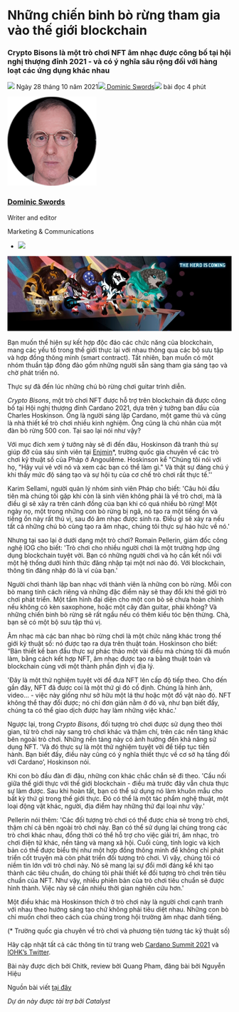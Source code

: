 # Những chiến binh bò rừng tham gia vào thế giới blockchain

### **Crypto Bisons là một trò chơi NFT âm nhạc được công bố tại hội nghị thượng đỉnh 2021 - và có ý nghĩa sâu rộng đối với hàng loạt các ứng dụng khác nhau**

![](img/2021-10-28-buffalo-soldiers-march-to-the-heart-of-the-blockchain.002.png) Ngày 28 tháng 10 năm 2021![](img/2021-10-28-buffalo-soldiers-march-to-the-heart-of-the-blockchain.002.png)[ Dominic Swords](tmp//en/blog/authors/dominic-swords/page-1/)![](img/2021-10-28-buffalo-soldiers-march-to-the-heart-of-the-blockchain.003.png) bài đọc 4 phút

![Dominic Swords](img/2021-10-28-buffalo-soldiers-march-to-the-heart-of-the-blockchain.004.png)[](tmp//en/blog/authors/dominic-swords/page-1/)

### [**Dominic Swords**](tmp//en/blog/authors/dominic-swords/page-1/)

Writer and editor

Marketing &amp; Communications

- ![](img/2021-10-28-buffalo-soldiers-march-to-the-heart-of-the-blockchain.005.png)[](mailto:dominic.swords@iohk.io "Email")

![Những chiến binh bò rừng tham gia vào thế giới blockchain](img/2021-10-28-buffalo-soldiers-march-to-the-heart-of-the-blockchain.006.jpeg)

Bạn muốn thể hiện sự kết hợp độc đáo các chức năng của blockchain, mang các yếu tố trong thế giới thực lại với nhau thông qua các bộ sưu tập và hợp đồng thông minh (smart contract). Tất nhiên, bạn muốn có một nhóm thuần tập đông đảo gồm những người sẵn sàng tham gia sáng tạo và chờ phát triển nó.

Thực sự đã đến lúc những chú bò rừng chơi guitar trình diễn.

*Crypto Bisons*, một trò chơi NFT được hỗ trợ trên blockchain đã được công bố tại Hội nghị thượng đỉnh Cardano 2021, dựa trên ý tưởng ban đầu của Charles Hoskinson. Ông là người sáng lập Cardano, một game thủ và cũng là nhà thiết kế trò chơi nhiều kinh nghiệm. Ông cũng là chủ nhân của một đàn bò rừng 500 con. Tại sao lại nói như vậy?

Với mục đích xem ý tưởng này sẽ đi đến đâu, Hoskinson đã tranh thủ sự giúp đỡ của sáu sinh viên tại [Enjmin](https://enjmin.cnam.fr/cnam-enjmin/presentation/ecole-nationale-du-jeu-et-des-medias-interactifs-numeriques-1036162.kjsp)*, trường quốc gia chuyên về các trò chơi kỹ thuật số của Pháp ở Angoulême. Hoskinson kể "Chúng tôi nói với họ, "Hãy vui vẻ với nó và xem các bạn có thể làm gì." Và thật sự đáng chú ý khi thấy mức độ sáng tạo và sự hội tụ của cơ chế trò chơi rất thực tế.'' 

Karim Sellami, người quản lý nhóm sinh viên Pháp cho biết: 'Câu hỏi đầu tiên mà chúng tôi gặp khi còn là sinh viên không phải là về trò chơi, mà là điều gì sẽ xảy ra trên cánh đồng của bạn khi có quá nhiều bò rừng! Một ngày nọ, một trong những con bò rừng bị ngã, nó tạo ra một tiếng ồn và tiếng ồn này rất thú vị, sau đó âm nhạc được sinh ra. Điều gì sẽ xảy ra nếu tất cả những chú bò cùng tạo ra âm nhạc, chúng tôi thực sự háo hức về nó.'

Nhưng tại sao lại ở dưới dạng một trò chơi? Romain Pellerin, giám đốc công nghệ IOG cho biết: 'Trò chơi cho nhiều người chơi là một trường hợp ứng dụng blockchain tuyệt vời. Bạn có những người chơi và họ cần kết nối với một hệ thống dưới hình thức đăng nhập tại một nơi nào đó. Với blockchain, thông tin đăng nhập đó là ví của bạn.'

Người chơi thành lập ban nhạc với thành viên là những con bò rừng. Mỗi con bò mang tính cách riêng và những đặc điểm này sẽ thay đổi khi thế giới trò chơi phát triển. Một tấm hình đại diện cho một con bò sẽ chưa hoàn chỉnh nếu không có kèn saxophone, hoặc một cây đàn guitar, phải không? Và những chiến binh bò rừng sẽ rất ngầu nếu có thêm kiểu tóc bện thừng. Chà, bạn sẽ có một bộ sưu tập thú vị.

Âm nhạc mà các ban nhạc bò rừng chơi là một chức năng khác trong thế giới kỹ thuật số: nó được tạo ra dựa trên thuật toán. Hoskinson cho biết: “Bản thiết kế ban đầu thực sự phác thảo một vài điều mà chúng tôi đã muốn làm, bằng cách kết hợp NFT, âm nhạc được tạo ra bằng thuật toán và blockchain cùng với một thành phần định vị địa lý.

'Đây là một thử nghiệm tuyệt vời để đưa NFT lên cấp độ tiếp theo. Cho đến gần đây, NFT đã được coi là một thứ gì đó cố định. Chúng là hình ảnh, video... - việc này giống như sở hữu một lá thư hoặc một đồ vật nào đó. NFT không thể thay đổi được; nó chỉ đơn giản nằm ở đó và, như bạn biết đấy, chúng ta có thể giao dịch được hay làm những việc khác.'

Ngược lại, trong *Crypto Bisons*, đối tượng trò chơi được sử dụng theo thời gian, từ trò chơi này sang trò chơi khác và thậm chí, trên các nền tảng khác bên ngoài trò chơi. Những nền tảng này có ảnh hưởng đến khả năng sử dụng NFT. 'Và đó thực sự là một thử nghiệm tuyệt vời để tiếp tục tiến hành. Bạn biết đấy, điều này cũng có ý nghĩa thiết thực về cơ sở hạ tầng đối với Cardano’, Hoskinson nói.

Khi con bò đầu đàn đi đâu, những con khác chắc chắn sẽ đi theo. 'Cầu nối giữa thế giới thực với thế giới blockchain - điều mà trước đây vẫn chưa thực sự làm được. Sau khi hoàn tất, bạn có thể sử dụng nó làm khuôn mẫu cho bất kỳ thứ gì trong thế giới thực. Đó có thể là một tác phẩm nghệ thuật, một loại động vật khác, người, địa điểm hay những thứ đại loại như vậy.'

Pellerin nói thêm: 'Các đối tượng trò chơi có thể được chia sẻ trong trò chơi, thậm chí cả bên ngoài trò chơi này. Bạn có thể sử dụng lại chúng trong các trò chơi khác nhau, đồng thời có thể hỗ trợ cho việc giải trí, âm nhạc, trò chơi điện tử khác, nền tảng và mạng xã hội. Cuối cùng, tính logic và kịch bản có thể được biểu thị như một hợp đồng thông minh để không chỉ phát triển cốt truyện mà còn phát triển đối tượng trò chơi. Vì vậy, chúng tôi có niềm tin lớn với trò chơi này. Nó sẽ mang lại sự đổi mới đáng kể khi tạo thành các tiêu chuẩn, do chúng tôi phải thiết kế đối tượng trò chơi trên tiêu chuẩn của NFT. Như vậy, nhiều phiên bản của trò chơi tiêu chuẩn sẽ được hình thành. Việc này sẽ cần nhiều thời gian nghiên cứu hơn.'

Một điều khác mà Hoskinson thích ở trò chơi này là người chơi cạnh tranh với nhau theo hướng sáng tạo chứ không phải tiêu diệt nhau. Những con bò chỉ muốn chơi theo cách của chúng trong hội trường âm nhạc danh tiếng.

(* Trường quốc gia chuyên về trò chơi và phương tiện tương tác kỹ thuật số)

Hãy cập nhật tất cả các thông tin từ trang web [Cardano Summit 2021](https://summit.cardano.org/) và [IOHK’s Twitter](https://twitter.com/InputOutputHK).

Bài này được dịch bởi Chitk, review bởi Quang Pham, đăng bài bởi Nguyễn Hiệu

Nguồn bài viết [tại đây](https://iohk.io/en/blog/posts/2021/10/28/buffalo-soldiers-march-to-the-heart-of-the-blockchain)

*Dự án này được tài trợ bởi Catalyst*
